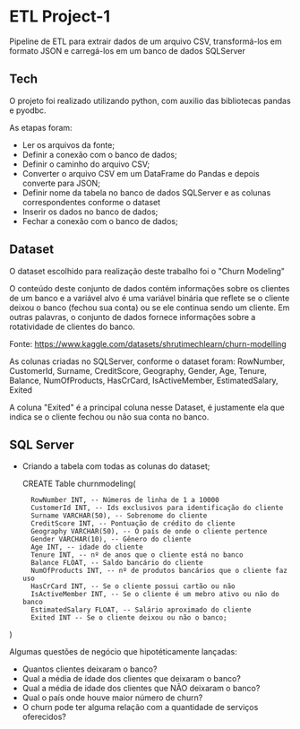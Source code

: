 # ETL Project-1

Pipeline de ETL para extrair dados de um arquivo CSV, transformá-los em formato JSON e carregá-los em um banco de dados SQLServer

## Tech

O projeto foi realizado utilizando python, com auxilio das bibliotecas pandas e pyodbc.

As etapas foram:
 - Ler os arquivos da fonte;
 - Definir a conexão com o banco de dados;
 - Definir o caminho do arquivo CSV;
 - Converter o arquivo CSV em um DataFrame do Pandas e depois converte para JSON;
 - Definir nome da tabela no banco de dados SQLServer e as colunas correspondentes conforme o dataset
 - Inserir os dados no banco de dados;
 - Fechar a conexão com o banco de dados;
 

## Dataset 
 O dataset escolhido para realização deste trabalho foi o "Churn Modeling"

 
 O conteúdo deste conjunto de dados contém informações sobre os clientes de um banco e a variável alvo é uma variável binária que reflete se o cliente deixou o banco (fechou sua conta) ou se ele continua sendo um cliente. Em outras palavras, o conjunto de dados fornece informações sobre a rotatividade de clientes do banco.
 
  Fonte: https://www.kaggle.com/datasets/shrutimechlearn/churn-modelling
  
  As colunas criadas no SQLServer, conforme o dataset foram:
  RowNumber,    CustomerId, Surname,    CreditScore,    Geography,  Gender, Age,
  Tenure,   Balance,    NumOfProducts,  HasCrCard,    IsActiveMember,   EstimatedSalary,  Exited
  
 A coluna "Exited" é a principal coluna nesse Dataset, é justamente ela que indica se o cliente fechou ou não sua conta no banco.
 
 ## SQL Server 
 
- Criando a tabela com todas as colunas do dataset;

    CREATE Table churnmodeling(
    
        RowNumber INT, -- Números de linha de 1 a 10000
        CustomerId INT, -- Ids exclusivos para identificação do cliente
        Surname VARCHAR(50), -- Sobrenome do cliente
        CreditScore INT, -- Pontuação de crédito do cliente
        Geography VARCHAR(50), -- O país de onde o cliente pertence
        Gender VARCHAR(10), -- Gênero do cliente
        Age INT, -- idade do cliente
        Tenure INT, -- nº de anos que o cliente está no banco
        Balance FLOAT, -- Saldo bancário do cliente
        NumOfProducts INT, -- nº de produtos bancários que o cliente faz uso
        HasCrCard INT, -- Se o cliente possui cartão ou não
        IsActiveMember INT, -- Se o cliente é um mebro ativo ou não do banco
        EstimatedSalary FLOAT, -- Salário aproximado do cliente
        Exited INT -- Se o cliente deixou ou não o banco;
)

Algumas questões de negócio que hipotéticamente lançadas:
- Quantos clientes deixaram o banco? 
- Qual a média de idade dos clientes que deixaram o banco? 
- Qual a média de idade dos clientes que NÃO deixaram o banco? 
- Qual o país onde houve maior número de churn?
- O churn pode ter alguma relação com a quantidade de serviços oferecidos?
